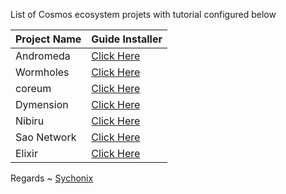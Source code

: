 List of Cosmos ecosystem projets with tutorial configured below



| Project Name | Guide Installer                            |                                           
|--------------|--------------------------------------------|
| Andromeda    | [Click Here](./Andromeda/README.md)        |           
| Wormholes    | [Click Here](./Wormholes/readme.md)        |
| coreum       | [Click Here](./Coreum/readme.md)           |
| Dymension    | [Click Here](./Dymension/readme.md)        |
| Nibiru       | [Click Here](./Nibiru/readme.md)           |
| Sao Network  | [Click Here](./Sao%20Network/readme.md)    |
| Elixir       | [Click Here](./Elixir/readme.md)           |     

Regards ~ [Sychonix](https://discord.com/users/803665234799362088)
